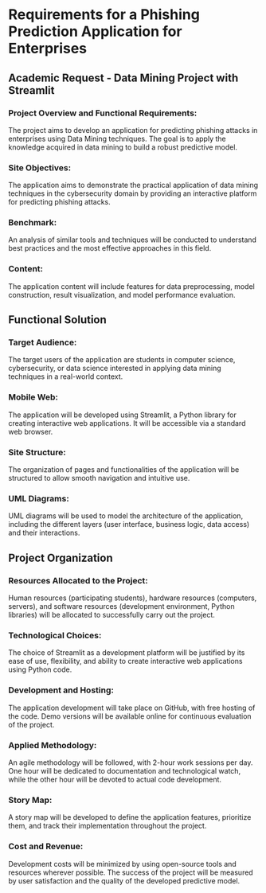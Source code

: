 # Requirements for a Phishing Prediction Application for Enterprises

## Academic Request - Data Mining Project with Streamlit

### Project Overview and Functional Requirements:
The project aims to develop an application for predicting phishing attacks in enterprises using Data Mining techniques. The goal is to apply the knowledge acquired in data mining to build a robust predictive model.

### Site Objectives:
The application aims to demonstrate the practical application of data mining techniques in the cybersecurity domain by providing an interactive platform for predicting phishing attacks.

### Benchmark:
An analysis of similar tools and techniques will be conducted to understand best practices and the most effective approaches in this field.

### Content:
The application content will include features for data preprocessing, model construction, result visualization, and model performance evaluation.

## Functional Solution

### Target Audience:
The target users of the application are students in computer science, cybersecurity, or data science interested in applying data mining techniques in a real-world context.

### Mobile Web:
The application will be developed using Streamlit, a Python library for creating interactive web applications. It will be accessible via a standard web browser.

### Site Structure:
The organization of pages and functionalities of the application will be structured to allow smooth navigation and intuitive use.

### UML Diagrams:
UML diagrams will be used to model the architecture of the application, including the different layers (user interface, business logic, data access) and their interactions.

## Project Organization

### Resources Allocated to the Project:
Human resources (participating students), hardware resources (computers, servers), and software resources (development environment, Python libraries) will be allocated to successfully carry out the project.

### Technological Choices:
The choice of Streamlit as a development platform will be justified by its ease of use, flexibility, and ability to create interactive web applications using Python code.

### Development and Hosting:
The application development will take place on GitHub, with free hosting of the code. Demo versions will be available online for continuous evaluation of the project.

### Applied Methodology:
An agile methodology will be followed, with 2-hour work sessions per day. One hour will be dedicated to documentation and technological watch, while the other hour will be devoted to actual code development.

### Story Map:
A story map will be developed to define the application features, prioritize them, and track their implementation throughout the project.

### Cost and Revenue:
Development costs will be minimized by using open-source tools and resources wherever possible. The success of the project will be measured by user satisfaction and the quality of the developed predictive model.
